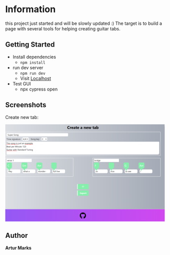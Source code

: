#  Information

this project just started and will be slowly updated :)
The target is to build a page with several tools for helping creating guitar tabs. 

## Getting Started
* Install dependencies
    * <code>npm install</code>
* run dev server
    * <code>npm run dev</code>
    * Visit [Localhost](http://localhost:3000)
* Test GUI
    * npx cypress open

## Screenshots

Create new tab:

![image info](./documentation/createNewTab.png)

## Author

<b>Artur Marks</b>